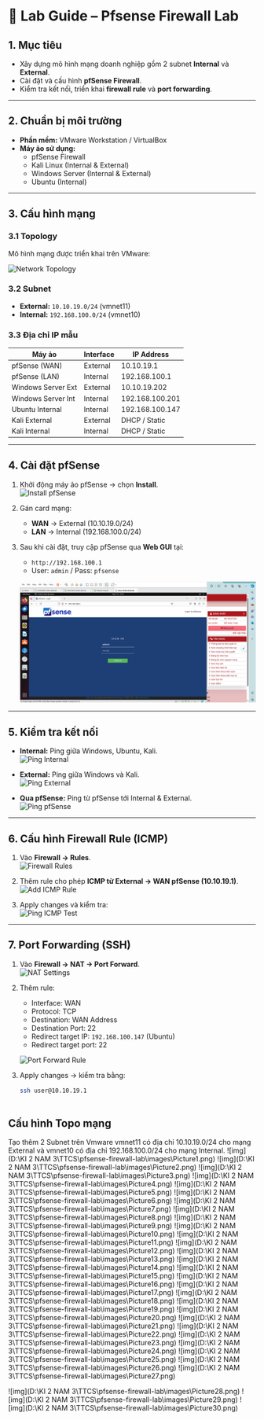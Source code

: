 # 🧪 Lab Guide – Pfsense Firewall Lab

## 1. Mục tiêu
- Xây dựng mô hình mạng doanh nghiệp gồm 2 subnet **Internal** và **External**.
- Cài đặt và cấu hình **pfSense Firewall**.
- Kiểm tra kết nối, triển khai **firewall rule** và **port forwarding**.

---

## 2. Chuẩn bị môi trường
- **Phần mềm:** VMware Workstation / VirtualBox  
- **Máy ảo sử dụng:**
  - pfSense Firewall
  - Kali Linux (Internal & External)
  - Windows Server (Internal & External)
  - Ubuntu (Internal)

---

## 3. Cấu hình mạng
### 3.1 Topology
Mô hình mạng được triển khai trên VMware:  

![Network Topology](images/topology.png)

### 3.2 Subnet
- **External:** `10.10.19.0/24` (vmnet11)  
- **Internal:** `192.168.100.0/24` (vmnet10)  

### 3.3 Địa chỉ IP mẫu
| Máy ảo              | Interface | IP Address        |
|---------------------|-----------|------------------|
| pfSense (WAN)       | External  | 10.10.19.1       |
| pfSense (LAN)       | Internal  | 192.168.100.1    |
| Windows Server Ext  | External  | 10.10.19.202     |
| Windows Server Int  | Internal  | 192.168.100.201  |
| Ubuntu Internal     | Internal  | 192.168.100.147  |
| Kali External       | External  | DHCP / Static    |
| Kali Internal       | Internal  | DHCP / Static    |

---

## 4. Cài đặt pfSense
1. Khởi động máy ảo pfSense → chọn **Install**.  
   ![Install pfSense](images/pfsense-install.png)

2. Gán card mạng:  
   - **WAN** → External (10.10.19.0/24)  
   - **LAN** → Internal (192.168.100.0/24)  

3. Sau khi cài đặt, truy cập pfSense qua **Web GUI** tại:  
   - `http://192.168.100.1`  
   - User: `admin` / Pass: `pfsense`  

   ![Login GUI](images/pfsense-login.png)

---

## 5. Kiểm tra kết nối
- **Internal:** Ping giữa Windows, Ubuntu, Kali.  
  ![Ping Internal](images/ping-internal.png)

- **External:** Ping giữa Windows và Kali.  
  ![Ping External](images/ping-external.png)

- **Qua pfSense:** Ping từ pfSense tới Internal & External.  
  ![Ping pfSense](images/ping-pfsense.png)

---

## 6. Cấu hình Firewall Rule (ICMP)
1. Vào **Firewall → Rules**.  
   ![Firewall Rules](images/firewall-rules.png)

2. Thêm rule cho phép **ICMP từ External → WAN pfSense (10.10.19.1)**.  
   ![Add ICMP Rule](images/add-icmp-rule.png)

3. Apply changes và kiểm tra:  
   ![Ping ICMP Test](images/ping-icmp.png)

---

## 7. Port Forwarding (SSH)
1. Vào **Firewall → NAT → Port Forward**.  
   ![NAT Settings](images/nat-settings.png)

2. Thêm rule:  
   - Interface: WAN  
   - Protocol: TCP  
   - Destination: WAN Address  
   - Destination Port: 22  
   - Redirect target IP: `192.168.100.147` (Ubuntu)  
   - Redirect target port: 22  

   ![Port Forward Rule](images/port-forward-rule.png)

3. Apply changes → kiểm tra bằng:  
   ```bash
   ssh user@10.10.19.1



 ## Cấu hình Topo mạng
 Tạo thêm 2 Subnet trên Vmware vmnet11 có địa chỉ 10.10.19.0/24 cho mạng External và vmnet10 có địa chỉ 192.168.100.0/24 cho mạng Internal.
 ![img](D:\KI 2 NAM 3\TTCS\pfsense-firewall-lab\images\Picture1.png)
 ![img](D:\KI 2 NAM 3\TTCS\pfsense-firewall-lab\images\Picture2.png)
 ![img](D:\KI 2 NAM 3\TTCS\pfsense-firewall-lab\images\Picture3.png)
 ![img](D:\KI 2 NAM 3\TTCS\pfsense-firewall-lab\images\Picture4.png)
 ![img](D:\KI 2 NAM 3\TTCS\pfsense-firewall-lab\images\Picture5.png)
 ![img](D:\KI 2 NAM 3\TTCS\pfsense-firewall-lab\images\Picture6.png)
 ![img](D:\KI 2 NAM 3\TTCS\pfsense-firewall-lab\images\Picture7.png)
 ![img](D:\KI 2 NAM 3\TTCS\pfsense-firewall-lab\images\Picture8.png)
 ![img](D:\KI 2 NAM 3\TTCS\pfsense-firewall-lab\images\Picture9.png)
 ![img](D:\KI 2 NAM 3\TTCS\pfsense-firewall-lab\images\Picture10.png)
 ![img](D:\KI 2 NAM 3\TTCS\pfsense-firewall-lab\images\Picture11.png)
 ![img](D:\KI 2 NAM 3\TTCS\pfsense-firewall-lab\images\Picture12.png)
 ![img](D:\KI 2 NAM 3\TTCS\pfsense-firewall-lab\images\Picture13.png)
 ![img](D:\KI 2 NAM 3\TTCS\pfsense-firewall-lab\images\Picture14.png)
 ![img](D:\KI 2 NAM 3\TTCS\pfsense-firewall-lab\images\Picture15.png)
 ![img](D:\KI 2 NAM 3\TTCS\pfsense-firewall-lab\images\Picture16.png)
 ![img](D:\KI 2 NAM 3\TTCS\pfsense-firewall-lab\images\Picture17.png)
 ![img](D:\KI 2 NAM 3\TTCS\pfsense-firewall-lab\images\Picture18.png)
 ![img](D:\KI 2 NAM 3\TTCS\pfsense-firewall-lab\images\Picture19.png)
 ![img](D:\KI 2 NAM 3\TTCS\pfsense-firewall-lab\images\Picture20.png)
 ![img](D:\KI 2 NAM 3\TTCS\pfsense-firewall-lab\images\Picture21.png)
 ![img](D:\KI 2 NAM 3\TTCS\pfsense-firewall-lab\images\Picture22.png)
 ![img](D:\KI 2 NAM 3\TTCS\pfsense-firewall-lab\images\Picture23.png)
 ![img](D:\KI 2 NAM 3\TTCS\pfsense-firewall-lab\images\Picture24.png)
 ![img](D:\KI 2 NAM 3\TTCS\pfsense-firewall-lab\images\Picture25.png)
 ![img](D:\KI 2 NAM 3\TTCS\pfsense-firewall-lab\images\Picture26.png)
 ![img](D:\KI 2 NAM 3\TTCS\pfsense-firewall-lab\images\Picture27.png)

 ![img](D:\KI 2 NAM 3\TTCS\pfsense-firewall-lab\images\Picture28.png)
 ![img](D:\KI 2 NAM 3\TTCS\pfsense-firewall-lab\images\Picture29.png)
 ![img](D:\KI 2 NAM 3\TTCS\pfsense-firewall-lab\images\Picture30.png)




